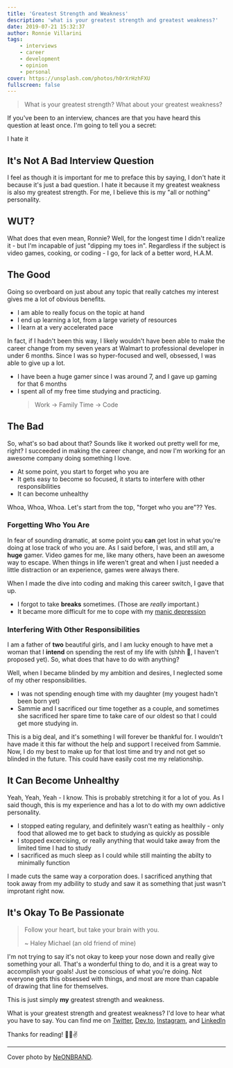 ```yaml
---
title: 'Greatest Strength and Weakness'
description: 'what is your greatest strength and greatest weakness?'
date: 2019-07-21 15:32:37
author: Ronnie Villarini
tags:
    - interviews
    - career
    - development
    - opinion
    - personal
cover: https://unsplash.com/photos/h0rXrHzhFXU
fullscreen: false
---
```


> What is your greatest strength? What about your greatest weakness?

If you've been to an interview, chances are that you have heard this question at least once.
I'm going to tell you a secret:

<p class="text-xl uppercase text-center">
    I <span class="text-purple-600 font-black underline">hate</span> it
</p>

## It's Not A Bad Interview Question

I feel as though it is important for me to preface this by saying, I don't hate it because it's just
a bad question. I hate it because it my greatest weakness is <span class="font-bold text-purple-600">also</span>
my greatest strength. For me, I believe this is my "all or nothing" personality.

## WUT?

What does that even mean, Ronnie? Well, for the longest time I didn't realize it - but I'm incapable of
just "dipping my toes in". Regardless if the subject is video games, cooking, or coding - I go, for
lack of a better word, <span class="font-bold text-purple-600">H.A.M.</span>

## The Good

Going so overboard on just about any topic that really catches my interest gives me a lot of obvious benefits.

-   I am able to really focus on the topic at hand
-   I end up learning a lot, from a large variety of resources
-   I learn at a very accelerated pace

In fact, if I hadn't been this way, I likely wouldn't have been able to make the career change from
my seven years at Walmart to professional developer in under 6 months. Since I was so hyper-focused
and well, <span class="font-bolder text-purple-600">obsessed</span>, I was able to give up a lot.

-   I have been a huge gamer since I was around 7, and I gave up gaming for that 6 months
-   I spent all of my free time studying and practicing.
    > Work -> Family Time -> Code

## The Bad

So, what's so bad about that? Sounds like it worked out pretty well for me, right? I succeeded in making
the career change, and now I'm working for an awesome company doing something I love.

-   At some point, you start to forget who you are
-   It gets easy to become so focused, it starts to interfere with other responsibilities
-   It can become unhealthy

Whoa, Whoa, Whoa. Let's start from the top, "forget who you are"?? Yes.

### Forgetting Who You Are

In fear of sounding dramatic, at some point you **can** get lost in what you're doing at lose track of
who you are. As I said before, I was, and still am, a **huge** gamer. Video games for me, like many others,
have been an awesome way to escape. When things in life weren't great and when I just needed a little
distraction or an experience, games were always there.

When I made the dive into coding and making this career switch, I gave that up.

-   I forgot to take **breaks** sometimes. (Those are _really_ important.)
-   It became more difficult for me to cope with my [manic depression](https://www.webmd.com/depression/guide/bipolar-disorder-manic-depression#1)

### Interfering With Other Responsibilities

I am a father of **two** beautiful girls, and I am lucky enough to have met a woman that I **intend**
on spending the rest of my life with (shhh 🤫, I haven't proposed yet). So, what does that have to do
with anything?

Well, when I became blinded by my ambition and desires, I neglected some of my other responsibilities.

-   I was not spending enough time with my daughter (my yougest hadn't been born yet)
-   Sammie and I sacrificed our time together as a couple, and sometimes she sacrificed her spare time to take
    care of our oldest so that I could get more studying in.

This is a big deal, and it's something I will forever be thankful for. I wouldn't have made it this far
without the help and support I received from Sammie. Now, I do my best to make up for that lost time and
try and not get so blinded in the future. This could have easily cost me my relationship.

## It Can Become Unhealthy

Yeah, Yeah, Yeah - I know. This is probably stretching it for a lot of you. As I said though, this is
my experience and has a lot to do with my own addictive personality.

-   I stopped eating regulary, and definitely wasn't eating as healthily - only food that allowed me to get
    back to studying as quickly as possible
-   I stopped excercising, or really anything that would take away from the limited time I had to study
-   I sacrificed as much sleep as I could while still mainting the abilty to minimally function

I made cuts the same way a corporation does. I sacrificed anything that took away from my adbility to study
and saw it as something that just wasn't improtant right now.

## It's Okay To Be Passionate

> Follow your heart, but take your brain with you.
>
> ~ Haley Michael (an old friend of mine)

I'm not trying to say it's not okay to keep your nose down and really give something your all.
That's a wonderful thing to do, and it is a great way to accomplish your goals! Just be conscious of
what you're doing. Not everyone gets this obsessed with things, and most are more than capable of drawing
that line for themselves.

This is just simply **my** greatest strength <span class="font-bold text-purple-600">and</span> weakness.

What is your greatest strength and greatest weakness? I'd love to hear what you have to say. You can find
me on [Twitter](https://twitter.com/_Ronini), [Dev.to](https://dev.to/_ronini), [Instagram](https://www.instagram.com/ka0sronnie/?hl=en),
and [LinkedIn](https://www.linkedin.com/in/ronnievillarini/)

Thanks for reading! 👋🏻✌️

---

Cover photo by [NeONBRAND](https://unsplash.com/photos/h0rXrHzhFXU).
